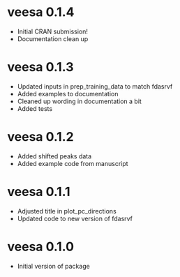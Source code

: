 # veesa 0.1.4

- Initial CRAN submission!
- Documentation clean up

# veesa 0.1.3

- Updated inputs in prep_training_data to match fdasrvf
- Added examples to documentation
- Cleaned up wording in documentation a bit
- Added tests

# veesa 0.1.2

- Added shifted peaks data
- Added example code from manuscript

# veesa 0.1.1

- Adjusted title in plot_pc_directions
- Updated code to new version of fdasrvf

# veesa 0.1.0

- Initial version of package
